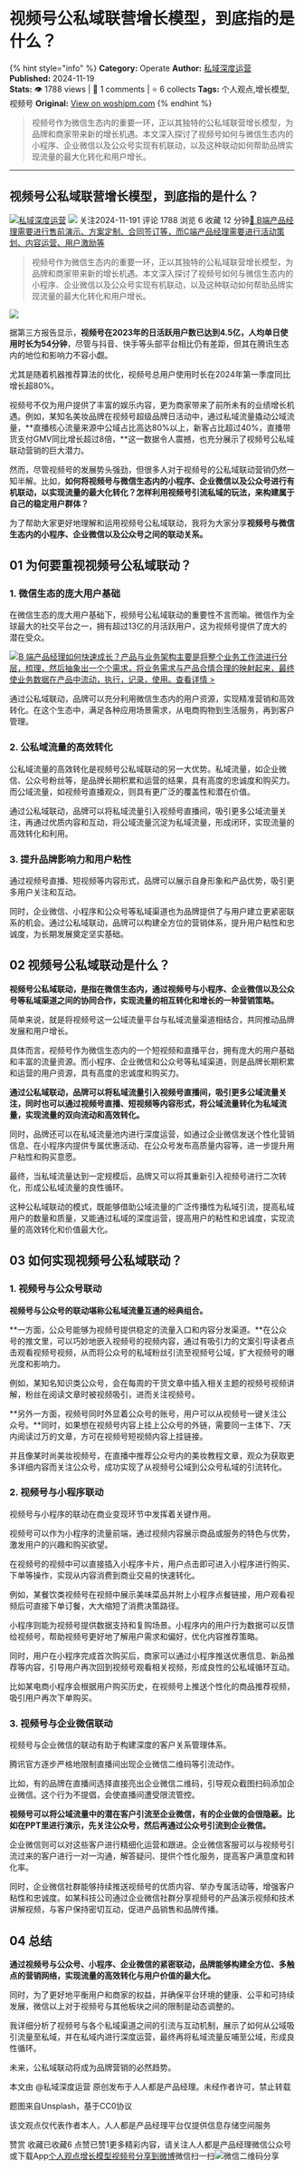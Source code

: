 # 视频号公私域联营增长模型，到底指的是什么？
{% hint style="info" %}
**Category:** Operate
**Author:** [私域深度运营](https://www.woshipm.com/u/228697)
**Published:** 2024-11-19  
**Stats:** 👁️ 1788 views | 💬 1 comments | ⭐ 6 collects
**Tags:** 个人观点,增长模型,视频号
**Original:** [View on woshipm.com](https://www.woshipm.com/operate/6142365.html)
{% endhint %}
> 视频号作为微信生态内的重要一环，正以其独特的公私域联营增长模型，为品牌和商家带来新的增长机遇。本文深入探讨了视频号如何与微信生态内的小程序、企业微信以及公众号实现有机联动，以及这种联动如何帮助品牌实现流量的最大化转化和用户增长。

---

## 视频号公私域联营增长模型，到底指的是什么？

[![](https://static.woshipm.com/view/woshipm_api_def_20240922124026_4133.png?imageView2/1/w/72/h/72/q/100)](https://www.woshipm.com/u/228697)[私域深度运营](https://www.woshipm.com/u/228697) ![](https://static.woshipm.com/tag/1121_1@2x.png) 关注2024-11-191 评论 1788 浏览 6 收藏 12 分钟[🔗 B端产品经理需要进行售前演示、方案定制、合同签订等，而C端产品经理需要进行活动策划、内容运营、用户激励等](https://ke.qidianla.com/courses/bcpm)

> 视频号作为微信生态内的重要一环，正以其独特的公私域联营增长模型，为品牌和商家带来新的增长机遇。本文深入探讨了视频号如何与微信生态内的小程序、企业微信以及公众号实现有机联动，以及这种联动如何帮助品牌实现流量的最大化转化和用户增长。

![](https://image.woshipm.com/2023/04/14/d9cff030-da8e-11ed-aeb8-00163e0b5ff3.jpg)

据第三方报告显示，**视频号在2023年的日活跃用户数已达到4.5亿，人均单日使用时长为54分钟**，尽管与抖音、快手等头部平台相比仍有差距，但其在腾讯生态内的地位和影响力不容小觑。

尤其是随着机器推荐算法的优化，视频号总用户使用时长在2024年第一季度同比增长超80%。

视频号不仅为用户提供了丰富的娱乐内容，更为商家带来了前所未有的业绩增长机遇。例如，某知名美妆品牌在视频号超级品牌日活动中，通过私域流量撬动公域流量，**直播核心流量来源中公域占比高达80%以上，新客占比超过40%，直播带货支付GMV同比增长超过8倍，**这一数据令人震撼，也充分展示了视频号公私域联动营销的巨大潜力。

然而，尽管视频号的发展势头强劲，但很多人对于视频号的公私域联动营销仍然一知半解。比如，**如何将视频号与微信生态内的小程序、企业微信以及公众号进行有机联动，以实现流量的最大化转化？怎样利用视频号引流私域的玩法，来构建属于自己的稳定用户群体？**

为了帮助大家更好地理解和运用视频号公私域联动，我将为大家分享**视频号与微信生态内的小程序、企业微信以及公众号之间的联动关系。**

## 01 为何要重视视频号公私域联动？

### 1\. 微信生态的庞大用户基础

在微信生态的庞大用户基础下，视频号公私域联动的重要性不言而喻。微信作为全球最大的社交平台之一，拥有超过13亿的月活跃用户，这为视频号提供了庞大的潜在受众。

[![](https://image.woshipm.com/2023/08/02/a53a469e-30e3-11ee-88e7-00163e0b5ff3.png)B 端产品经理如何快速成长？产品与业务架构主要是将整个业务工作流进行分层，梳理，然后抽象出一个个需求，将业务需求与产品合情合理的映射起来，最终使业务数据在产品中流动，执行，记录，使用。查看详情 >](https://ke.qidianla.com/courses/bcpm)

通过公私域联动，品牌可以充分利用微信生态内的用户资源，实现精准营销和高效转化。在这个生态中，满足各种应用场景需求，从电商购物到生活服务，再到客户管理。

### 2\. 公私域流量的高效转化

公私域流量的高效转化是视频号公私域联动的另一大优势。私域流量，如企业微信、公众号粉丝等，是品牌长期积累和运营的结果，具有高度的忠诚度和购买力。而公域流量，如视频号直播观众，则具有更广泛的覆盖性和潜在价值。

通过公私域联动，品牌可以将私域流量引入视频号直播间，吸引更多公域流量关注，再通过优质内容和互动，将公域流量沉淀为私域流量，形成闭环，实现流量的高效转化和利用。

### 3\. 提升品牌影响力和用户粘性

通过视频号直播、短视频等内容形式，品牌可以展示自身形象和产品优势，吸引更多用户关注和互动。

同时，企业微信、小程序和公众号等私域渠道也为品牌提供了与用户建立更紧密联系的机会。通过公私域联动，品牌可以构建全方位的营销体系，提升用户粘性和忠诚度，为长期发展奠定坚实基础。

## 02 视频号公私域联动是什么？

**视频号公私域联动，是指在微信生态内，通过视频号与小程序、企业微信以及公众号等私域渠道之间的协同合作，实现流量的相互转化和增长的一种营销策略。**

简单来说，就是将视频号这一公域流量平台与私域流量渠道相结合，共同推动品牌发展和用户增长。

具体而言，视频号作为微信生态内的一个短视频和直播平台，拥有庞大的用户基础和丰富的流量资源。而小程序、企业微信和公众号等私域渠道，则是品牌长期积累和运营的用户资源，具有高度的忠诚度和购买力。

**通过公私域联动，品牌可以将私域流量引入视频号直播间，吸引更多公域流量关注，同时也可以通过视频号直播、短视频等内容形式，将公域流量转化为私域流量，实现流量的双向流动和高效转化。**

同时，品牌还可以在私域流量池内进行深度运营，如通过企业微信发送个性化营销信息、在小程序内提供专属优惠活动、在公众号发布高质量内容等，进一步提升用户粘性和购买意愿。

最终，当私域流量达到一定规模后，品牌又可以将其重新引入视频号进行二次转化，形成公私域流量的良性循环。

这种公私域联动的模式，既能够借助公域流量的广泛传播性为私域引流，提高私域用户的数量和质量，又能通过私域的深度运营，提高用户的粘性和忠诚度，实现流量的高效转化和价值最大化。

## 03 如何实现视频号公私域联动？

### 1\. 视频号与公众号联动

**视频号与公众号的联动堪称公私域流量互通的经典组合。**

**一方面，公众号能够为视频号提供稳定的流量入口和内容分发渠道。**在公众号的推文里，可以巧妙地嵌入视频号的视频内容，通过有吸引力的文案引导读者点击观看视频号视频，从而将公众号的私域粉丝引流至视频号公域，扩大视频号的曝光度和影响力。

例如，某知名知识类公众号，会在每周的干货文章中插入相关主题的视频号视频讲解，粉丝在阅读文章时被视频吸引，进而关注视频号。

**另外一方面，视频号同时外显着公众号的账号，用户可以从视频号一键关注公众号。**同时，如果想在视频号内容上挂上公众号的外链，需要同一主体下、7天内阅读过万的文章，方可在视频号短视频内容上挂链接。

并且像某时尚美妆视频号，在直播中推荐公众号内的美妆教程文章，观众为获取更多详细内容而关注公众号，成功实现了从视频号公域到公众号私域的引流转化。

### 2\. 视频号与小程序联动

视频号与小程序的联动在商业变现环节中发挥着关键作用。

视频号可以作为小程序的流量前端，通过视频内容展示商品或服务的特色与优势，激发用户的兴趣和购买欲望。

在视频号的视频中可以直接插入小程序卡片，用户点击即可进入小程序进行购买、下单等操作，实现从内容消费到商业交易的快速转化。

例如，某餐饮类视频号在视频中展示美味菜品并附上小程序点餐链接，用户观看视频后可直接下单订餐，大大缩短了消费决策路径。

小程序则能为视频号提供数据支持和复购场景。小程序内的用户行为数据可以反馈给视频号，帮助视频号更好地了解用户需求和偏好，优化内容推荐策略。

同时，用户在小程序完成首次购买后，商家可以通过小程序推送优惠信息、新品推荐等内容，引导用户再次回到视频号观看相关视频，形成良性的公私域循环互动。

比如某电商小程序会根据用户购买历史，在视频号上推送个性化的商品推荐视频，吸引用户再次下单购买。

### 3\. 视频号与企业微信联动

视频号与企业微信的联动有助于构建深度的客户关系管理体系。

腾讯官方逐步严格地限制直播间出现企业微信二维码等引流动作。

比如，有的品牌在直播间选择直接亮出企业微信二维码，引导观众截图扫码添加企业微信。这个行为不提倡，会使直播间遭受限流管控。

**视频号可以将公域流量中的潜在客户引流至企业微信，有的企业做的会很隐蔽。比如在PPT里进行演示，先关注公众号，然后再通过公众号引流到企业微信。**

企业微信则可以对这些客户进行精细化运营和跟进。企业微信客服可以与视频号引流过来的客户进行一对一沟通，解答疑问、提供个性化服务，提高客户满意度和转化率。

同时，企业微信社群能够持续推送视频号的优质内容、举办专属活动等，增强客户粘性和忠诚度。如某科技公司通过企业微信社群分享视频号的产品演示视频和技术讲解视频，与客户保持密切互动，促进产品销售和品牌传播。

## 04 总结

**通过视频号与公众号、小程序、企业微信的紧密联动，品牌能够构建全方位、多触点的营销网络，实现流量的高效转化与用户价值的最大化。**

同时，为了更好地平衡用户和商家的权益，并确保平台环境的健康、公平和可持续发展，微信以上对于视频号与其他板块之间的限制是动态调整的。

我详细分析了视频号与各个私域渠道之间的引流与互动机制，展示了如何从公域吸引流量至私域，并在私域内进行深度运营，最终再将私域流量反哺至公域，形成良性循环。

未来，公私域联动将成为品牌营销的必然趋势。

本文由 @私域深度运营 原创发布于人人都是产品经理。未经作者许可，禁止转载

题图来自Unsplash，基于CC0协议

该文观点仅代表作者本人，人人都是产品经理平台仅提供信息存储空间服务

赞赏 收藏已收藏6 点赞已赞1更多精彩内容，请关注人人都是产品经理微信公众号或下载App[个人观点](https://www.woshipm.com/tag/%e4%b8%aa%e4%ba%ba%e8%a7%82%e7%82%b9)[增长模型](https://www.woshipm.com/tag/%e5%a2%9e%e9%95%bf%e6%a8%a1%e5%9e%8b)[视频号](https://www.woshipm.com/tag/%e8%a7%86%e9%a2%91%e5%8f%b7)[分享到微博](https://service.weibo.com/share/share.php?appkey=2775287854&title=视频号公私域联营增长模型，到底指的是什么？&url=https://www.woshipm.com/operate/6142365.html&pic=https://image.woshipm.com/2023/04/14/d9cff030-da8e-11ed-aeb8-00163e0b5ff3.jpg)微信扫一扫![微信二维码](https://api.pwmqr.com/qrcode/create/?url=https://www.woshipm.com/operate/6142365.html)分享